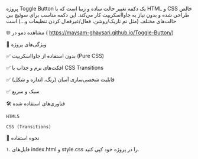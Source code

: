 پروژه Toggle Button یک دکمه تغییر حالت ساده و زیبا است که با HTML و CSS خالص طراحی شده و بدون نیاز به جاوااسکریپت کار می‌کند. این دکمه مناسب برای سوئیچ بین حالت‌های مختلف (مثل تم تاریک/روشن، فعال/غیرفعال کردن تنظیمات و...) است


🌐 مشاهده دمو در ( https://maysam-ghaysari.github.io/Toggle-Button/)

📌 ویژگی‌های پروژه


✅ بدون استفاده از جاوااسکریپت (Pure CSS)

✅ افکت‌های نرم و جذاب با CSS Transitions

✅ قابلیت شخصی‌سازی آسان (رنگ، اندازه و شکل)

✅ سبک و سریع

🛠️ فناوری‌های استفاده شده

    HTML5

    CSS (Transitions)

🎯 نحوه استفاده

۱. فایل‌های index.html و style.css را در پروژه خود کپی کنید.
